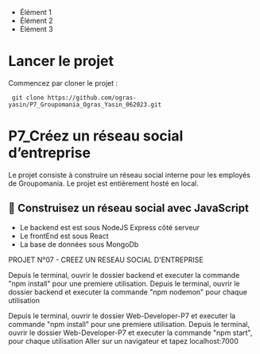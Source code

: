 <ul>
  <li>Élément 1</li>
  <li>Élément 2</li>
  <li>Élément 3</li>
</ul>

# Lancer le projet

Commencez par cloner le projet :

``` git clone https://github.com/ogras-yasin/P7_Groupomania_Ogras_Yasin_062023.git```


# P7_Créez un réseau social d’entreprise

Le projet consiste à construire un réseau social interne pour les employés de Groupomania.
Le projet est entièrement hosté en local.



## 🔨 Construisez un réseau social avec JavaScript

<ul>
  <li> Le backend est est sous NodeJS Express côté serveur</li>
  <li>Le frontEnd est sous React</li>
  <li>La base de données sous MongoDb</li>
</ul>

PROJET N°07 - CREEZ UN RESEAU SOCIAL D'ENTREPRISE


Depuis le terminal, ouvrir le dossier backend et executer la commande "npm install" pour une premiere utilisation.
Depuis le terminal, ouvrir le dossier backend et executer la commande "npm nodemon" pour chaque utilisation 
 

Depuis le terminal, ouvrir le dossier Web-Developer-P7 et executer la commande "npm install" pour une premiere utilisation.
Depuis le terminal, ouvrir le dossier Web-Developer-P7 et executer la commande "npm start", pour chaque utilisation
Aller sur un navigateur et tapez localhost:7000
